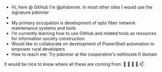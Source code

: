 - Hi, here @ GitHub I’m @phdonner. In most other sites I would use the signature pdonner
- 
- My primary occupation is development of opto fiber network maintenance systems and tools
- I’m currently learning how to use GitHub and related tools as resources for information society construction
- Would like to collaborate on development of PowerShell automation to empower rural developers
- How to reach me: Try pdonner at the cooperative's nettinoste.fi domain

It would be nice to know where all these are coming from: 👋 👀 🌱 💞️ 📫 

<!---
phdonner/phdonner is a ✨ special ✨ repository because its `README.md` (this file) appears on your GitHub profile.
You can click the Preview link to take a look at your changes.
--->
